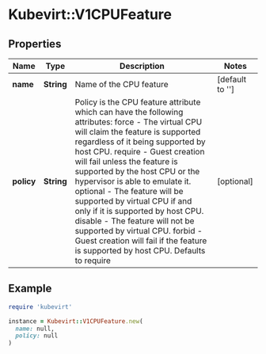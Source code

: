 # Kubevirt::V1CPUFeature

## Properties

| Name | Type | Description | Notes |
| ---- | ---- | ----------- | ----- |
| **name** | **String** | Name of the CPU feature | [default to &#39;&#39;] |
| **policy** | **String** | Policy is the CPU feature attribute which can have the following attributes: force    - The virtual CPU will claim the feature is supported regardless of it being supported by host CPU. require  - Guest creation will fail unless the feature is supported by the host CPU or the hypervisor is able to emulate it. optional - The feature will be supported by virtual CPU if and only if it is supported by host CPU. disable  - The feature will not be supported by virtual CPU. forbid   - Guest creation will fail if the feature is supported by host CPU. Defaults to require | [optional] |

## Example

```ruby
require 'kubevirt'

instance = Kubevirt::V1CPUFeature.new(
  name: null,
  policy: null
)
```

